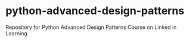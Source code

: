 # python-advanced-design-patterns
Repository for Python Advanced Design Patterns Course on Linked in Learning

